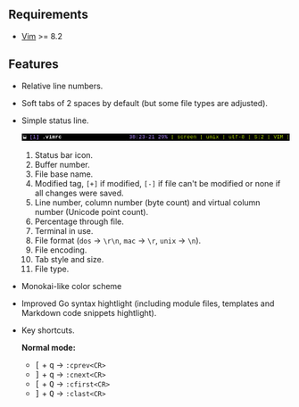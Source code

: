 ## Requirements

* [Vim](https://www.vim.org/) >= 8.2

## Features

* Relative line numbers.

* Soft tabs of 2 spaces by default (but some file types are adjusted).

* Simple status line.

  <p align="center">
    <img src="screenshots/statusline.png"/>
  </p>

  1. Status bar icon.
  2. Buffer number.
  3. File base name.
  4. Modified tag, `[+]` if modified, `[-]` if file can't be modified or none
     if all changes were saved.
  5. Line number, column number (byte count) and virtual column number
     (Unicode point count).
  6. Percentage through file.
  7. Terminal in use.
  8. File format (`dos` -> `\r\n`, `mac` -> `\r`, `unix` -> `\n`).
  9. File encoding.
  10. Tab style and size.
  11. File type.

* Monokai-like color scheme

* Improved Go syntax hightlight (including module files, templates and Markdown
  code snippets hightlight).

* Key shortcuts.

  **Normal mode:**

  * <kbd>[</kbd> + <kbd>q</kbd> -> `:cprev<CR>`
  * <kbd>]</kbd> + <kbd>q</kbd> -> `:cnext<CR>`
  * <kbd>[</kbd> + <kbd>Q</kbd> -> `:cfirst<CR>`
  * <kbd>]</kbd> + <kbd>Q</kbd> -> `:clast<CR>`

